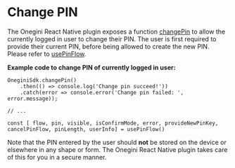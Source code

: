 # Change PIN

The Onegini React Native plugin exposes a function [changePin](../reference-guides/changePin.md) to allow the currently logged in user to change their PIN. The user is first required to provide their current PIN, before being allowed to create the new PIN. Please refer to [usePinFlow](../reference-guides/usePinFlow.md).

**Example code to change PIN of currently logged in user:**

```
OneginiSdk.changePin()
    .then(() => console.log('Change pin succeed!'))
    .catch(error => console.error('Change pin failed: ', error.message));

// ...

const [ flow, pin, visible, isConfirmMode, error, provideNewPinKey, cancelPinFlow, pinLength, userInfo] = usePinFlow()
```

Note that the PIN entered by the user should **not** be stored on the device or elsewhere in any shape or form. The Onegini React Native plugin takes care of this for you in a secure manner.

